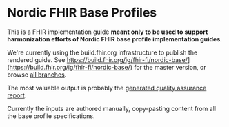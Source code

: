# Nordic FHIR Base Profiles

This is a FHIR implementation guide **meant only to be used to support harmonization efforts of
Nordic FHIR base profile implementation guides**.

We're currently using the build.fhir.org infrastructure to publish the rendered guide.
See 
https://build.fhir.org/ig/fhir-fi/nordic-base/](https://build.fhir.org/ig/fhir-fi/nordic-base/) for
the master version, or browse
[all branches](https://build.fhir.org/ig/fhir-fi/nordic-base/branches/).

The most valuable output is probably the
[generated quality assurance report](https://build.fhir.org/ig/fhir-fi/nordic-base/qa.html).

Currently the inputs are authored manually, copy-pasting content from all the base profile
specifications.
